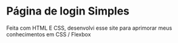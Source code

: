 # Página de login Simples
 
Feita com HTML E CSS, desenvolvi esse site para aprimorar meus conhecimentos em CSS / Flexbox
